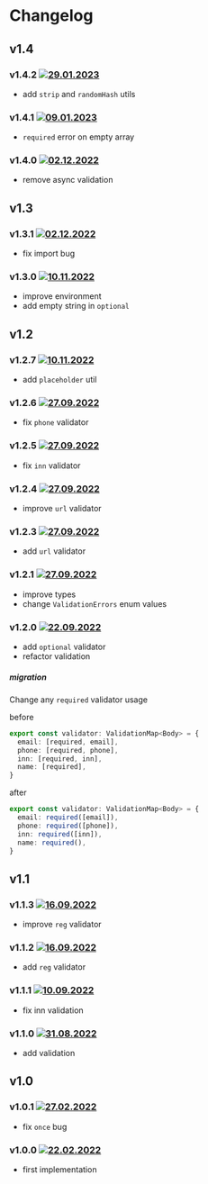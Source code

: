 # Changelog

## v1.4

### v1.4.2 [![29.01.2023](https://img.shields.io/date/1675019736)](https://github.com/cantinc/utils/tree/v1.4.2)

- add `strip` and `randomHash` utils

### v1.4.1 [![09.01.2023](https://img.shields.io/date/1673260714)](https://github.com/cantinc/utils/tree/v1.4.1)

- `required` error on empty array

### v1.4.0 [![02.12.2022](https://img.shields.io/date/1669989559)](https://github.com/cantinc/utils/tree/v1.4.0)

- remove async validation

## v1.3

### v1.3.1 [![02.12.2022](https://img.shields.io/date/1669934999)](https://github.com/cantinc/utils/tree/v1.3.1)

- fix import bug

### v1.3.0 [![10.11.2022](https://img.shields.io/date/1668601148)](https://github.com/cantinc/utils/tree/v1.3.0)

- improve environment
- add empty string in `optional`

## v1.2

### v1.2.7 [![10.11.2022](https://img.shields.io/date/1668103252)](https://github.com/cantinc/utils/tree/v1.2.7)

- add `placeholder` util

### v1.2.6 [![27.09.2022](https://img.shields.io/date/1667742730)](https://github.com/cantinc/utils/tree/v1.2.6)

- fix `phone` validator

### v1.2.5 [![27.09.2022](https://img.shields.io/date/1667741272)](https://github.com/cantinc/utils/tree/v1.2.5)

- fix `inn` validator

### v1.2.4 [![27.09.2022](https://img.shields.io/date/1664284937)](https://github.com/cantinc/utils/tree/v1.2.4)

- improve `url` validator

### v1.2.3 [![27.09.2022](https://img.shields.io/date/1664283999)](https://github.com/cantinc/utils/tree/v1.2.3)

- add `url` validator

### v1.2.1 [![27.09.2022](https://img.shields.io/date/1664270349)](https://github.com/cantinc/utils/tree/v1.2.1)

- improve types
- change `ValidationErrors` enum values

### v1.2.0 [![22.09.2022](https://img.shields.io/date/1663875454)](https://github.com/cantinc/utils/tree/v1.2.0)

- add `optional` validator
- refactor validation

##### migration

Change any `required` validator usage

before

```typescript
export const validator: ValidationMap<Body> = {
  email: [required, email],
  phone: [required, phone],
  inn: [required, inn],
  name: [required],
}
```

after

```typescript
export const validator: ValidationMap<Body> = {
  email: required([email]),
  phone: required([phone]),
  inn: required([inn]),
  name: required(),
}
```

## v1.1

### v1.1.3 [![16.09.2022](https://img.shields.io/date/1663319502)](https://github.com/cantinc/utils/tree/v1.1.3)

- improve `reg` validator

### v1.1.2 [![16.09.2022](https://img.shields.io/date/1663319084)](https://github.com/cantinc/utils/tree/v1.1.2)

- add `reg` validator

### v1.1.1 [![10.09.2022](https://img.shields.io/date/1662823652)](https://github.com/cantinc/utils/tree/v1.1.1)

- fix inn validation

### v1.1.0 [![31.08.2022](https://img.shields.io/date/1661952279)](https://github.com/cantinc/utils/tree/v1.1.0)

- add validation

## v1.0

### v1.0.1 [![27.02.2022](https://img.shields.io/date/1645962828)](https://github.com/cantinc/utils/tree/v1.0.1)

- fix `once` bug

### v1.0.0 [![22.02.2022](https://img.shields.io/date/1645534218)](https://github.com/cantinc/utils/tree/v1.0.0)

- first implementation
